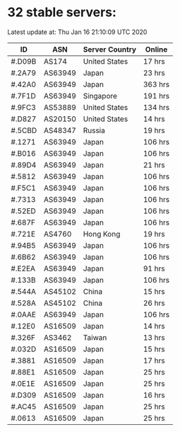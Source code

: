 # 32 stable servers:

Latest update at: Thu Jan 16 21:10:09 UTC 2020

| ID | ASN | Server Country | Online |
| -- | --- | -------------- | ------ |
| #.D09B | AS174 | United States | 17 hrs |
| #.2A79 | AS63949 | Japan | 23 hrs |
| #.42A0 | AS63949 | Japan | 363 hrs |
| #.7F1D | AS63949 | Singapore | 191 hrs |
| #.9FC3 | AS53889 | United States | 134 hrs |
| #.D827 | AS20150 | United States | 14 hrs |
| #.5CBD | AS48347 | Russia | 19 hrs |
| #.1271 | AS63949 | Japan | 106 hrs |
| #.B016 | AS63949 | Japan | 106 hrs |
| #.89D4 | AS63949 | Japan | 21 hrs |
| #.5812 | AS63949 | Japan | 106 hrs |
| #.F5C1 | AS63949 | Japan | 106 hrs |
| #.7313 | AS63949 | Japan | 106 hrs |
| #.52ED | AS63949 | Japan | 106 hrs |
| #.687F | AS63949 | Japan | 106 hrs |
| #.721E | AS4760 | Hong Kong | 19 hrs |
| #.94B5 | AS63949 | Japan | 106 hrs |
| #.6B62 | AS63949 | Japan | 106 hrs |
| #.E2EA | AS63949 | Japan | 91 hrs |
| #.133B | AS63949 | Japan | 106 hrs |
| #.544A | AS45102 | China | 15 hrs |
| #.528A | AS45102 | China | 26 hrs |
| #.0AAE | AS63949 | Japan | 106 hrs |
| #.12E0 | AS16509 | Japan | 14 hrs |
| #.326F | AS3462 | Taiwan | 13 hrs |
| #.032D | AS16509 | Japan | 15 hrs |
| #.3881 | AS16509 | Japan | 17 hrs |
| #.88E1 | AS16509 | Japan | 25 hrs |
| #.0E1E | AS16509 | Japan | 25 hrs |
| #.D309 | AS16509 | Japan | 16 hrs |
| #.AC45 | AS16509 | Japan | 25 hrs |
| #.0613 | AS16509 | Japan | 25 hrs |

